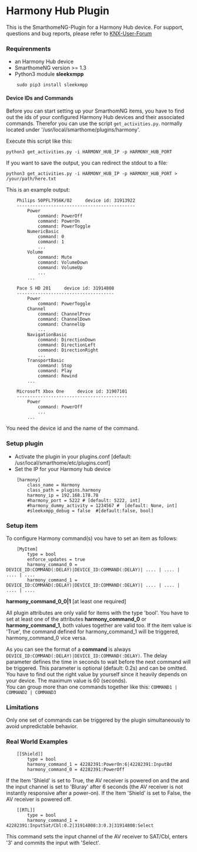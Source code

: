 # Harmony Hub Plugin

This is the SmarthomeNG-Plugin for a Harmony Hub device.
For support, questions and bug reports, please refer to [KNX-User-Forum](https://knx-user-forum.de/forum/supportforen/smarthome-py/1046500-harmony-hub-plugin)

### Requirenments

- an Harmony Hub device
- SmarthomeNG version >= 1.3
- Python3 module <b>sleekxmpp</b>

```
    sudo pip3 install sleekxmpp
```

#### Device IDs and Commands

Before you can start setting up your SmarthomNG items, you have to find out the ids of your configured Harmony Hub
devices and their associated commands. Therefor you can use the script ```get_activities.py```. normally located under 
'/usr/local/smarthome/plugins/harmony'.
 
Execute this script like this:
 
```python3 get_activities.py -i HARMONY_HUB_IP -p HARMONY_HUB_PORT```
 
If you want to save the output, you can redirect the stdout to a file:
 
```python3 get_activities.py -i HARMONY_HUB_IP -p HARMONY_HUB_PORT > /your/path/here.txt```
 
 
 This is an example output:
```
    Philips 50PFL7956K/02     device id: 31913922
    ---------------------------------------------
        Power
            command: PowerOff
            command: PowerOn
            command: PowerToggle
        NumericBasic
            command: 0
            command: 1
            ...
        Volume
            command: Mute
            command: VolumeDown
            command: VolumeUp
            ...
        ...
        
    Pace S HD 201     device id: 31914808
    -------------------------------------
        Power
            command: PowerToggle
        Channel
            command: ChannelPrev
            command: ChannelDown
            command: ChannelUp
            ...
        NavigationBasic
            command: DirectionDown
            command: DirectionLeft
            command: DirectionRight
            ...
        TransportBasic
            command: Stop
            command: Play
            command: Rewind
        ...
            
    Microsoft Xbox One     device id: 31907101
    ------------------------------------------
        Power
            command: PowerOff
            ...
        ...
```
 
You need the device id and the name of the command.
 
### Setup plugin

- Activate the plugin in your plugins.conf [default: /usr/local/smarthome/etc/plugins.conf]
- Set the IP for your Harmony hub device 

```
    [harmony]
        class_name = Harmony
        class_path = plugins.harmony
        harmony_ip = 192.168.178.78 
        #harmony_port = 5222 # [default: 5222, int]
        #harmony_dummy_activity = 1234567 #  [default: None, int]
        #sleekxmpp_debug = false  #[default:false, bool]
```
<p>
  
### Setup item
  
To configure Harmony command(s) vou have to set an item as follows:
 
```
    [MyItem]
        type = bool
        enforce_updates = true
        harmony_command_0 = DEVICE_ID:COMMAND(:DELAY)|DEVICE_ID:COMMAND(:DELAY)| .... | .... | .... | ....
        harmony_command_1 = DEVICE_ID:COMMAND(:DELAY)|DEVICE_ID:COMMAND(:DELAY)| .... | .... | .... | ....
```
 
**harmony_command_0_0|1**     [at least one required]<p>
All plugin attributes are only valid for items with the type 'bool'. You have to set at least one of the attributes 
<b>harmony_command_0</b> or <b>harmony_command_1</b>, both values together are valid too. If the item value is 
'True', the command defined for harmony_command_1 will be triggered, harmony_command_0 vice versa.<p>

As you can see the format of a **command** is always ```DEVICE_ID:COMMAND(:DELAY)|DEVICE_ID:COMMAND(:DELAY)```. The 
delay parameter defines the time in seconds to wait before the next command will be triggered. This parameter is 
optional (default: 0.2s) and can be omitted. You have to find out the right value by yourself since it heavily
depends on your device. The maximum value is 60 (seconds).  
You can group more than one commands together like this: ```COMMAND1 | COMMAND2 | COMMAND3```
 
### Limitations

Only one set of commands can be triggered by the plugin simultaneously to avoid unpredictable behavior. 
 
### Real World Examples

```
    [[Shield]]
        type = bool
        harmony_command_1 = 42282391:PowerOn:6|42282391:InputBd
        harmony_command_0 = 42282391:PowerOff
```
 
If the Item 'Shield' is set to True, the AV receiver is powered on and the and the input channel is set to 'Bluray' 
after 6 seconds (the AV receiver is not instantly responsive after a power-on). 
If the Item 'Shield' is set to False, the AV receiver is powered off.
 
```
    [[RTL]]
        type = bool
        harmony_command_1 = 42282391:InputSat/Cbl:0.2|31914808:3:0.3|31914808:Select
```
This command sets the input channel of the AV receiver to SAT/Cbl, enters '3' and commits the input with 'Select'.